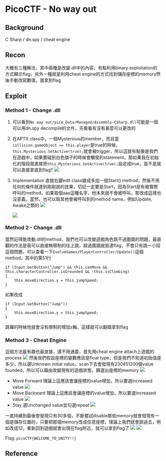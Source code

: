 # PicoCTF - No way out
## Background
C Sharp / dn.spy / cheat engine
## Recon
大概有三種解法，其中兩種是改變.dll中的內容，有點利用binary exploitation的方式顯示flag，另外一種就是利用cheat engine的方式找到儲存座標的memory然後手動改寫數值，就拿到flag
## Exploit
### Method 1 - Change .dll
1. 可以看到`No way out/pico_Data/Managed/Assembly-CSharp.dll`可能是一個可以用dn.spy decompile的文件，先看看有沒有甚麼可以更改的
2. 在APTX class中，一個Mysterious的member，而且當`collision.gameObject == this.player`是true的時候，`this.Mysterious.SetActive(true);`就會被trigger，所以這就有點像是我們在遊戲中，如果要碰到白色旗子的時候會觸發的statement，那如果我在初始化的階段就直接把`this.Mysterious.SetActive(true);`設定成true，是不是就可以直接拿直到flag?
![](https://hackmd.io/_uploads/rylVM-rah.png)
3. Implementation
直接右鍵edit class變成多加一個Start() method，然後不用任何的條件就達到剛剛說的效果，切記一定要是Start，因為Start是有被實際呼叫的method，如果取個aaa這種名字，他本來就不會被呼叫，那改成這樣也沒意義，當然，也可以取其他會被呼叫到的method name，例如Update, Awake之類的
![](https://hackmd.io/_uploads/rJ-UNZBp3.png)

    ![](https://hackmd.io/_uploads/Hy_pE-HT2.png)


### Method 2 - Change .dll
當然記得能改動.dll的method，我們也可以改變遊戲角色跳不過圍牆的問題，最直觀的作法是我可以直接無限制的往上跳，超過圍牆就抵達flag，不會只有跳一小段這個問題，可以查看一下`EvolveGames/PlayerController/Update()`這個method，其中的第51行
```csharp!
if (Input.GetButton("Jump") && this.canMove && this.characterController.isGrounded && !this.isClimbing)
{
    this.moveDirection.y = this.jumpSpeed;
}
```
如果改成
```csharp!
if (Input.GetButton("Jump"))
{
    this.moveDirection.y = this.jumpSpeed;
}
```
跳躍的時候他就會沒有限制的增加z軸，這樣就可以翻牆拿到flag

### Method 3 - Cheat Engine
這個方法最有趣也最直接，還不用通靈，首先用cheat engine attach上遊戲的process
![](https://hackmd.io/_uploads/ByH3KIVpn.png)
然後我們假設座標的變數應該是float type，但是我們不知道初始值是多少，所以選Unknown initial value，scan下去會發現有230451200個value founded，所以可以藉由改變現有的遊戲狀態，篩選出座標的memory
![](https://hackmd.io/_uploads/rydgc8VTn.png)

* Move Forward
理論上這應該會讓座標的value增加，所以要選increased value
![](https://hackmd.io/_uploads/r1kxsdVTn.png)
* Move Backward
理論上這應該會讓座標的value增加，所以要選increased value
![](https://hackmd.io/_uploads/S1RgsONT3.png)
* Stay
選Unchanged value並勾選repeat
![](https://hackmd.io/_uploads/SJzJjdNah.png)

一直持續到最後會發現只有30多個，不斷嘗試disable那些memory就會發現有一個是儲存位置的，只要把那個memory改成任意座標，理論上我們就會跳過去，例如改成12，重新回到遊戲就會出現在flag附近，就可以拿到flag了
![](https://hackmd.io/_uploads/S1QkRdVa3.png)
![](https://hackmd.io/_uploads/B1qMJFNp2.png)

Flag: `picoCTF{WELCOME_TO_UNITY!!}`
## Reference
[^pico-reverse-no-way-out-wp-martin]:[ picoCTF 2023 No Way Out ](https://youtu.be/XzHJir0vtOk?si=U9RWOVUSnoQ9NEpw)
[^pico-reverse-no-way-out-wp-cryptocat]:[ Teleporting Through Walls with Cheat Engine - "No Way Out" [PicoCTF 2023] ](https://youtu.be/QgF4PQjeG-o?si=OBHfUigE0J1rT9jw)